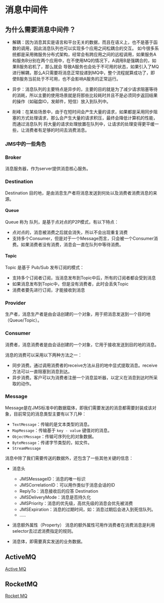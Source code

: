 # 消息中间件

## 为什么需要消息中间件？

- 解耦：因为消息其实是语言和平台无关的数据，而且在语义上，也不是基于函数的调用，因此消息队列也可以实现多个应用之间松耦合的交互。
  如今很多系统都是采用微服务分布式架构，经常会有跨应用之间的远程调用，如果服务A和服务B分别在两个应用中，在不使用MQ的情况下，A调用B是强耦合的，如果B服务宕机了，那么就会
  导致A服务也会处于不可用的状态，如果引入了MQ进行解耦，那么A只需要将消息正常投递到MQ中，整个流程就算成功了，即使B服务当前处于不可用，也不会影响A服务的正常运行。
  
- 异步：消息队列的主要特点是异步的，主要的目的就是为了减少请求阻塞等待的消耗，所以主要的使用场景就是将那些比较耗时并且不是必须同步返回结果的操作（如磁盘IO，发邮件，短信）放入到队列中。
  
- 削峰：在某些场景中，由于在短时间会产生大量的请求，如果都是采用同步阻塞的方式处理请求，那么会产生大量的请求积压，最终会降低计算机的性能，而通过消息队列
将大量的请求处理放置在队列中，让请求的处理变得更平缓一些，让消费者有足够的时间去消费消息。

### JMS中的一些角色

### Broker
消息服务器，作为server提供消息核心服务。

### Destination
Destination 目的地，是由消息生产者将消息发送到何处以及消费者消费消息的来源。

#### Queue
Queue 称为 队列，是基于点对点的P2P模式，有以下特点：
  - 点对点的，消息被消费之后就会消失，所以不会出现重复消费
  - 支持多个Consumer，但是对于一个Message而言，只会被一个Consumer消费。如果消费者没有消费，消息会一直在队列中等待消费。

#### Topic 
Topic 是基于 Pub/Sub 发布订阅的模式：
  - 支持多个订阅者订阅，当消息发布到Topic中后，所有的订阅者都会受到消息
  - 如果消息发布到Topic中，但是没有消费者，此时会丢失Topic
  - 消费者要先进行订阅，才能接收到消息

### Provider
生产者，消息生产者是由会话创建的一个对象，用于把消息发送到一个目的地（Queue/Topic）。

### Consumer
消费者，消息消费者是由会话创建的一个对象，它用于接收发送到目的地的消息。

消息的消费可以采用以下两种方法之一：
- 同步消费。通过调用消费者的receive方法从目的地中显式提取消息。receive方法可以一直阻塞到消息到达。
- 异步消费。客户可以为消费者注册一个消息监听器，以定义在消息到达时所采取的动作。

### Message
Message是在JMS标准中的数据载体，即我们需要发送的消息都需要封装成该对象，目前常见的消息类型主要有以下几种：
- `TextMessage`：传输的是文本类型的消息。
- `MapMessage`：传输基于 `key - value` 键值对的消息。
- `ObjectMessage`：传输可序列化的对象数据。
- `ByteMessage`：传递字节类型的，如文件。
- `StreamMessage`

消息中除了我们需要传送的数据外，还包含了一些其他关键的信息：
- 消息头
    * JMSMessageID：消息的唯一标识
    * JMSCorrelationID：可以用作类似于消息会话的ID
    * ReplyTo：消息接收后的应答 Destination
    * JMSDeliveryMode：消息是否持久化
    * JMSPriority：消息的优先级，高优先级的消息会优先被消费
    * JMSExpiration：消息的过期时间，如：消息过期后会进入到死信队列。
    * .....
    
- 消息额外属性（Property）
  消息的额外属性可用作消费者在消费消息是利用selector去过滤消费指定的规则。
  
- 消息体，即需要真实发送的业务数据。
  
## ActiveMQ

[Active MQ](src\main\java\com\leofee\activemq)

## RocketMQ

[Rocket MQ](src\main\java\com\leofee\rocketmq)
